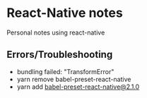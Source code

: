 # React-Native notes
Personal notes using react-native

## Errors/Troubleshooting
* bundling failed: "TransformError"
 * yarn remove babel-preset-react-native
 * yarn add babel-preset-react-native@2.1.0
